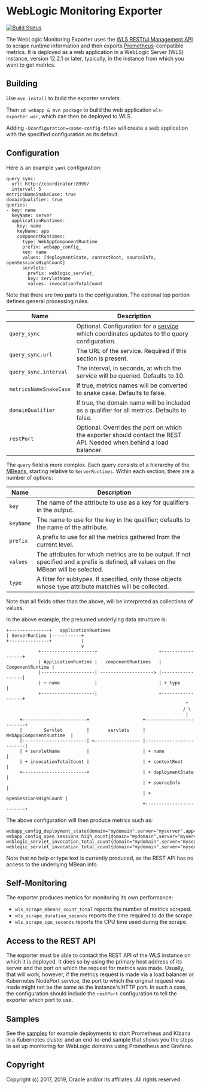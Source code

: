 WebLogic Monitoring Exporter
=====

[![Build Status](https://travis-ci.org/oracle/weblogic-monitoring-exporter.svg?branch=master)](https://travis-ci.org/oracle/weblogic-monitoring-exporter)

The WebLogic Monitoring Exporter uses the [WLS RESTful Management API](https://docs.oracle.com/middleware/1221/wls/WLRUR/overview.htm#WLRUR111) to scrape runtime information and then exports [Prometheus](http://prometheus.io)-compatible metrics.
It is deployed as a web application in a WebLogic Server (WLS) instance, version 12.2.1 or later, typically, in the instance from which you want to get metrics.

## Building

Use `mvn install` to build the exporter servlets.

Then `cd webapp & mvn package` to build the web application `wls-exporter.war`, which can then be deployed to WLS.

Adding `-Dconfiguration=<some-config-file>` will create a web application with the specified configuration as its default.

## Configuration
Here is an example `yaml` configuration:
```
query_sync:
  url: http://coordinator:8999/
  interval: 5
metricsNameSnakeCase: true
domainQualifier: true
queries:
- key: name
  keyName: server
  applicationRuntimes:
    key: name
    keyName: app
    componentRuntimes:
      type: WebAppComponentRuntime
      prefix: webapp_config_
      key: name
      values: [deploymentState, contextRoot, sourceInfo, openSessionsHighCount]
      servlets:
        prefix: weblogic_servlet_
        key: servletName
        values: invocationTotalCount
```
Note that there are two parts to the configuration. The optional top portion defines general processing rules.

| Name | Description |
| --- | --- |
| `query_sync` | Optional. Configuration for a [service](config_coordinator/README.md) which coordinates updates to the query configuration. |
| `query_sync.url` | The URL of the service. Required if this section is present. |
| `query_sync.interval` | The interval, in seconds, at which the service will be queried. Defaults to 10. |
| `metricsNameSnakeCase` | If true, metrics names will be converted to snake case. Defaults to false. |
| `domainQualifier` | If true, the domain name will be included as a qualifier for all metrics. Defaults to false. |
| `restPort` | Optional. Overrides the port on which the exporter should contact the REST API. Needed when behind a load balancer. |

The `query` field is more complex. Each query consists of a hierarchy of the [MBeans](https://docs.oracle.com/middleware/1221/wls/WLMBR/core/index.html), starting relative to `ServerRuntimes`.
Within each section, there are a number of options:

| Name | Description |
| --- | --- |
| `key` | The name of the attribute to use as a key for qualifiers in the output. |
| `keyName` | The name to use for the key in the qualifier; defaults to the name of the attribute. |
| `prefix` | A prefix to use for all the metrics gathered from the current level. |
| `values` | The attributes for which metrics are to be output. If not specified and a prefix is defined, all values on the MBean will be selected. |
| `type` | A filter for subtypes. If specified, only those objects whose `type` attribute matches will be collected. |

Note that all fields other than the above, will be interpreted as collections of values.

In the above example, the presumed underlying data structure is:
```
+---------------+   applicationRuntimes     
| ServerRuntime |-----------+                 
+---------------+           |
                            v
            +--------------------+                       +------------------+
            | ApplicationRuntime |   componentRuntimes   | ComponentRuntime |
            |--------------------| --------------------> |------------------|
            | + name             |                       | + type           |
            +--------------------|                       +------------------+
                                                                   ^
                                                                  / \
                                                                   |
     +------------------------+                    +-------------------------+
     |        Servlet         |       servlets     | WebAppComponentRuntime  |
     |------------------------| <----------------- |-------------------------|
     | + servletName          |                    | + name                  |
     | + invocationTotalCount |                    | + contextRoot           |
     +------------------------+                    | + deploymentState       |
                                                   | + sourceInfo            |
                                                   | + openSessionsHighCount |
                                                   +-------------------------+
```                                                             
 The above configuration will then produce metrics such as:

```
webapp_config_deployment_state{domain="mydomain",server="myserver",app="myapp",name="aWebApp"}                                                             
webapp_config_open_sessions_high_count{domain="mydomain",server="myserver",app="myapp",name="aWebApp"}
weblogic_servlet_invocation_total_count{domain="mydomain",server="myserver",app="myapp",name="aWebApp",servletName="servlet1"}                                                             
weblogic_servlet_invocation_total_count{domain="mydomain",server="myserver",app="myapp",name="aWebApp",servletName="simpleServlet"}                                                             
```                                                             
Note that no help or type text is currently produced, as the REST API has no access to the underlying MBean info.


## Self-Monitoring

The exporter produces metrics for monitoring its own performance:

- `wls_scrape_mbeans_count_total` reports the number of metrics scraped.
- `wls_scrape_duration_seconds` reports the time required to do the scrape.
- `wls_scrape_cpu_seconds` reports the CPU time used during the scrape.


## Access to the REST API

The exporter must be able to contact the REST API of the WLS instance on which it is deployed. It does so by using
the primary host address of its server and the port on which the request for metrics was made. Usually, that will work;
however, if the metrics request is made via a load balancer or Kubernetes NodePort service, the port to which the
original request was made might not be the same as the instance's HTTP port. In such a case, the configuration should
include the `restPort` configuration to tell the exporter which port to use.


## Samples

See the [samples](https://github.com/oracle/weblogic-monitoring-exporter/tree/master/samples/kubernetes) for example deployments to start Prometheus and Kibana in a Kubernetes cluster and an end-to-end sample that shows you the steps to set up monitoring for WebLogic domains using Prometheus and Grafana.


## Copyright

 Copyright (c) 2017, 2019, Oracle and/or its affiliates. All rights reserved.
